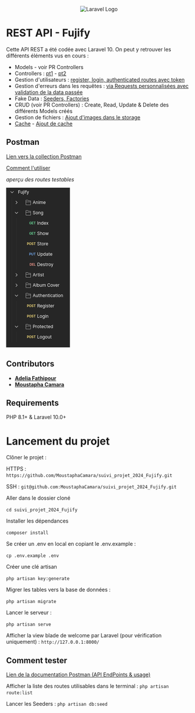 <p align="center"><img src="https://i.ibb.co/9wTzFsf/FUJI-LOGO-2-4.png" alt="Laravel Logo"></p>

# REST API - Fujify

Cette API REST a été codée avec Laravel 10. On peut y retrouver les différents éléments vus en cours :

- Models - voir PR Controllers
- Controllers : [pt1](https://github.com/MoustaphaCamara/suivi_projet_2024_Fujify/pull/1/files) - [pt2](https://github.com/MoustaphaCamara/suivi_projet_2024_Fujify/pull/2/files)
- Gestion d'utilisateurs : [register, login, authenticated routes avec token](https://github.com/MoustaphaCamara/suivi_projet_2024_Fujify/pull/6)
- Gestion d'erreurs dans les
  requêtes : [via Requests personnalisées avec validation de la data passée](https://github.com/MoustaphaCamara/suivi_projet_2024_Fujify/pull/4/files)
- Fake Data : [Seeders, Factories](https://github.com/MoustaphaCamara/suivi_projet_2024_Fujify/pull/3/files)
- CRUD (voir PR Controllers) : Create, Read, Update & Delete des différents Models créés
- Gestion de
  fichiers : [Ajout d'images dans le storage](https://github.com/MoustaphaCamara/suivi_projet_2024_Fujify/pull/5/files)
- [Cache]() - [Ajout de cache](https://github.com/MoustaphaCamara/suivi_projet_2024_Fujify/pull/8/files)

## Postman

[Lien vers la collection Postman](https://lunar-sunset-959508.postman.co/workspace/bsOft~6f6d8a7c-71d1-425f-9fc2-58ea6cf7af2e/collection/24000334-cf0b03c0-3269-4336-bebf-985c1937de15?action=share&creator=24000334&active-environment=24000334-77b67695-9f27-49ff-9043-40090206b5e5)

[Comment l'utiliser](#comment-tester)

_aperçu des routes testables_

![img_1.png](img_1.png)

## Contributors

- **[Adelia Fathipour](https://github.com/SajedehAdelia)**
- **[Moustapha Camara](https://github.com/MoustaphaCamara)**

## Requirements

PHP 8.1+ & Laravel 10.0+

# Lancement du projet

Clôner le projet :

HTTPS :
`https://github.com/MoustaphaCamara/suivi_projet_2024_Fujify.git`

SSH :
`git@github.com:MoustaphaCamara/suivi_projet_2024_Fujify.git`

Aller dans le dossier cloné

`cd suivi_projet_2024_Fujify`

Installer les dépendances

`composer install`

Se créer un .env en local en copiant le .env.example :

`cp .env.example .env`

Créer une clé artisan

`php artisan key:generate`

Migrer les tables vers la base de données :

`php artisan migrate`

Lancer le serveur :

`php artisan serve`

Afficher la view blade de welcome par Laravel (pour vérification uniquement) : `http://127.0.0.1:8000/`

## Comment tester

[Lien de la documentation Postman (API EndPoints & usage)](https://documenter.getpostman.com/view/24000334/2sA2xfZZQ1)

Afficher la liste des routes utilisables dans le terminal :
`php artisan route:list`

Lancer les Seeders :
`php artisan db:seed`
